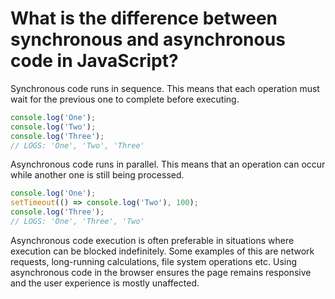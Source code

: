 # What is the difference between synchronous and asynchronous code in JavaScript?

Synchronous code runs in sequence. This means that each operation must wait for the previous one to complete before executing.

```js
console.log('One');
console.log('Two');
console.log('Three');
// LOGS: 'One', 'Two', 'Three'
```

Asynchronous code runs in parallel. This means that an operation can occur while another one is still being processed.

```js
console.log('One');
setTimeout(() => console.log('Two'), 100);
console.log('Three');
// LOGS: 'One', 'Three', 'Two'
```

Asynchronous code execution is often preferable in situations where execution can be blocked indefinitely. Some examples of this are network requests, long-running calculations, file system operations etc. Using asynchronous code in the browser ensures the page remains responsive and the user experience is mostly unaffected.

